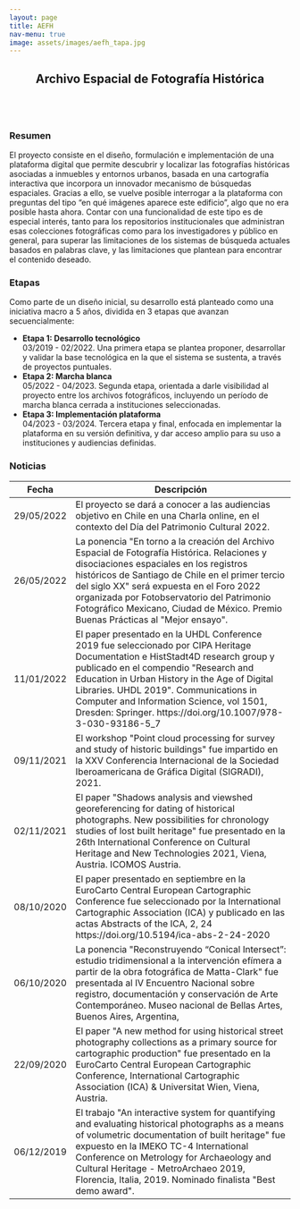 ```yaml
---
layout: page
title: AEFH
nav-menu: true
image: assets/images/aefh_tapa.jpg
---
```


<!-- Main -->
<div id="main" class="alt">

<!-- One -->
<section id="one">
	<div class="inner">
		<header class="major">
			<h2>Archivo Espacial de Fotografía Histórica</h2>
		</header>
		<span class="image main"><img src="{{ site.baseurl }}/{{ post.image }}" alt="" /></span>

<!-- Content -->
<h3 id="content">Resumen</h3>
<p>El proyecto consiste en el diseño, formulación e implementación de una plataforma digital que permite descubrir y localizar las fotografías históricas asociadas a inmuebles y entornos urbanos, basada en una cartografía interactiva que incorpora un innovador mecanismo de búsquedas espaciales. Gracias a ello, se vuelve posible interrogar a la plataforma con preguntas del tipo “en qué imágenes aparece este edificio”, algo que no era posible hasta ahora. Contar con una funcionalidad de este tipo es de especial interés, tanto para los repositorios institucionales que administran esas colecciones fotográficas como para los investigadores y público en general, para superar las limitaciones de los sistemas de búsqueda actuales basados en palabras clave, y las limitaciones que plantean para encontrar el contenido deseado.</p>


<h3>Etapas</h3>
<p>Como parte de un diseño inicial, su desarrollo está planteado como una iniciativa macro a 5 años, dividida en 3 etapas que avanzan secuencialmente:</p>

<ul class="alt">
	<li><b>Etapa 1: Desarrollo tecnológico</b><br><span>03/2019 - 02/2022. Una primera etapa se plantea proponer, desarrollar y validar la base tecnológica en la que el sistema se sustenta, a través de proyectos puntuales.</span></li>
	<li><b>Etapa 2: Marcha blanca</b><br><span>05/2022 - 04/2023. Segunda etapa, orientada a darle visibilidad al proyecto entre los archivos fotográficos, incluyendo un período de marcha blanca cerrada a instituciones seleccionadas.</span></li>
	<li><b>Etapa 3: Implementación plataforma</b><br><span>04/2023 - 03/2024. Tercera etapa y final, enfocada en implementar la plataforma en su versión definitiva, y dar acceso amplio para su uso a instituciones y audiencias definidas.</span></li>
</ul>

<h3>Noticias</h3>
<div class="table-wrapper">
	<table>
		<thead>
			<tr>
				<th>Fecha</th>
				<th>Descripción</th>
			</tr>
		</thead>
		<tbody>
		    <tr>
		        <td>29/05/2022</td>
		        <td>El proyecto se dará a conocer a las audiencias objetivo en Chile en una Charla online, en el contexto del Día del Patrimonio Cultural 2022.</td>
		    </tr>
		    <tr>
		        <td>26/05/2022</td>
		        <td>La ponencia "En torno a la creación del Archivo Espacial de Fotografía Histórica. Relaciones y disociaciones espaciales en los registros históricos de Santiago de Chile en el primer tercio del siglo XX" será expuesta en el Foro 2022 organizada por Fotobservatorio del Patrimonio Fotográfico Mexicano, Ciudad de México. Premio Buenas Prácticas al "Mejor ensayo".</td>
		    </tr>
		    <tr>
		        <td>11/01/2022</td>
		        <td>El paper presentado en la UHDL Conference 2019 fue seleccionado por CIPA Heritage Documentation e HistStadt4D research group y publicado en el compendio "Research and Education in Urban History in the Age of Digital Libraries. UHDL 2019". Communications in Computer and Information Science, vol 1501, Dresden: Springer. https://doi.org/10.1007/978-3-030-93186-5_7 </td>
		    </tr>
		    <tr>
		        <td>09/11/2021</td>
		        <td>El workshop "Point cloud processing for survey and study of historic buildings" fue impartido en la XXV Conferencia Internacional de la Sociedad Iberoamericana de Gráfica Digital (SIGRADI), 2021. </td>
		    </tr>
		    <tr>
		        <td>02/11/2021</td>
		        <td>El paper "Shadows analysis and viewshed georeferencing for dating of historical photographs. New possibilities for chronology studies of lost built heritage" fue presentado en la 26th International Conference on Cultural Heritage and New Technologies 2021, Viena, Austria. ICOMOS Austria. </td>
		    </tr>
		    <tr>
		        <td>08/10/2020</td>
		        <td>El paper presentado en septiembre en la EuroCarto Central European Cartographic Conference fue seleccionado por la International Cartographic Association (ICA) y publicado en las actas Abstracts of the ICA, 2, 24 https://doi.org/10.5194/ica-abs-2-24-2020 </td>
		    </tr>
		    <tr>
		        <td>06/10/2020</td>
		        <td>La ponencia "Reconstruyendo “Conical Intersect”: estudio tridimensional a la intervención efímera a partir de la obra fotográfica de Matta-Clark" fue presentada al IV Encuentro Nacional sobre registro, documentación y conservación de Arte Contemporáneo. Museo nacional de Bellas Artes, Buenos Aires, Argentina, </td>
		    </tr>
		    <tr>
		        <td>22/09/2020</td>
		        <td>El paper "A new method for using historical street photography collections as a primary source for cartographic production" fue presentado en la EuroCarto Central European Cartographic Conference, International Cartographic Association (ICA) &amp; Universitat Wien, Viena, Austria. </td>
		    </tr>
		    <tr>
		        <td>06/12/2019</td>
		        <td>El trabajo "An interactive system for quantifying and evaluating historical photographs as a means of volumetric documentation of built heritage" fue expuesto en la IMEKO TC-4 International Conference on Metrology for Archaeology and Cultural Heritage - MetroArchaeo 2019, Florencia, Italia, 2019. Nominado finalista "Best demo award". </td>
		    </tr>
		</tbody>
<!-- 		<tfoot>
			<tr>
				<td colspan="2"></td>
				<td>100.00</td>
			</tr>
		</tfoot> -->
	</table>
</div>


</div>
</section>

</div>
